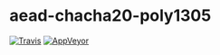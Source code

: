 # aead-chacha20-poly1305

[![Travis](http://img.shields.io/travis/chiefbiiko/aead-chacha20-poly1305.svg?style=flat)](http://travis-ci.org/chiefbiiko/aead-chacha20-poly1305) [![AppVeyor](https://ci.appveyor.com/api/projects/status/github/chiefbiiko/aead-chacha20-poly1305?branch=master&svg=true)](https://ci.appveyor.com/project/chiefbiiko/aead-chacha20-poly1305)
